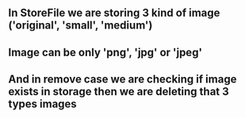 ## In StoreFile we are storing 3 kind of image ('original', 'small', 'medium')
## Image can be only 'png', 'jpg' or 'jpeg'
## And in remove case we are checking if image exists in storage then we are deleting that 3 types images